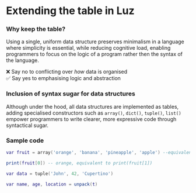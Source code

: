 # Extending the table in Luz

### Why keep the table?
Using a single, uniform data structure preserves minimalism in a language where simplicity is essential, while reducing cognitive load, enabling programmers to focus on the logic of a program rather then the syntax of the language.

❌ Say no to conflicting over *how* data is organised <br />
✅ Say yes to emphasising logic and abstraction 

### Inclusion of syntax sugar for data structures
Although under the hood, all data structures are implemented as tables, adding specialised constructors such as `array()`, `dict()`, `tuple()`, `list()` empower programmers to write clearer, more expressive code through syntactical sugar.

### Sample code
```lua
var fruit = array('orange', 'banana', 'pineapple', 'apple') --equivalent to: {'orange', 'banana', 'pineapple', 'apple'}

print(fruit[0]) -- orange, equivalent to print(fruit[1])
```

```lua
var data = tuple('John', 42, 'Cupertino')

var name, age, location = unpack(t)
```